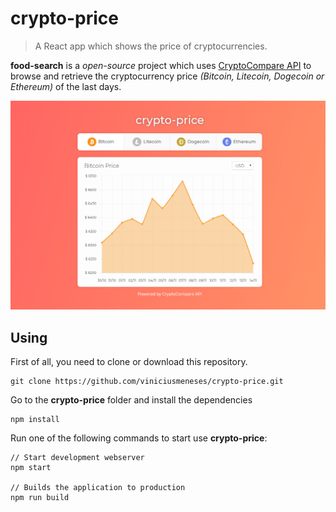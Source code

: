 # crypto-price

> A React app which shows the price of cryptocurrencies.

**food-search** is a *open-source* project which uses [CryptoCompare API](https://min-api.cryptocompare.com/) to browse and retrieve the cryptocurrency price *(Bitcoin, Litecoin, Dogecoin or Ethereum)* of the last days.

<p align="center">
  <img src="./preview.png">
</p>

## Using

First of all, you need to clone or download this repository.

```
git clone https://github.com/viniciusmeneses/crypto-price.git
```

Go to the **crypto-price** folder and install the dependencies

```
npm install
```

Run one of the following commands to start use **crypto-price**:

```
// Start development webserver
npm start

// Builds the application to production
npm run build
```
